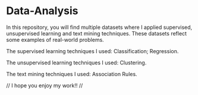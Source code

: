 # Data-Analysis


In this repository, you will find multiple datasets where I applied supervised, unsupervised learning and text mining techniques.
These datasets reflect some examples of real-world problems.


The supervised learning techniques I used:
Classification;
Regression.


The unsupervised learning techniques I used:
Clustering.


The text mining techniques I used:
Association Rules.


// I hope you enjoy my work!! //
